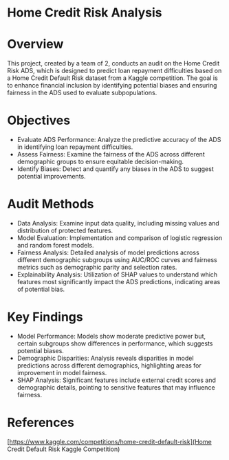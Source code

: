 # Home Credit Risk Analysis
# Overview
This project, created by a team of 2, conducts an audit on the Home Credit Risk ADS, which is designed to predict loan repayment difficulties based on a Home Credit Default Risk dataset from a Kaggle competition. 
The goal is to enhance financial inclusion by identifying potential biases and ensuring fairness in the ADS used to evaluate subpopulations. 

# Objectives
- Evaluate ADS Performance: Analyze the predictive accuracy of the ADS in identifying loan repayment difficulties.
- Assess Fairness: Examine the fairness of the ADS across different demographic groups to ensure equitable decision-making.
- Identify Biases: Detect and quantify any biases in the ADS to suggest potential improvements.

# Audit Methods
- Data Analysis: Examine input data quality, including missing values and distribution of protected features.
- Model Evaluation: Implementation and comparison of logistic regression and random forest models.
- Fairness Analysis: Detailed analysis of model predictions across different demographic subgroups using AUC/ROC curves and fairness metrics such as demographic parity and selection rates.
- Explainability Analysis: Utilization of SHAP values to understand which features most significantly impact the ADS predictions, indicating areas of potential bias.

# Key Findings
- Model Performance: Models show moderate predictive power but, certain subgroups show differences in performance, which suggests potential biases.
- Demographic Disparities: Analysis reveals disparities in model predictions across different demographics, highlighting areas for improvement in model fairness.
- SHAP Analysis: Significant features include external credit scores and demographic details, pointing to sensitive features that may influence fairness.

# References
[https://www.kaggle.com/competitions/home-credit-default-risk](Home Credit Default Risk Kaggle Competition)
